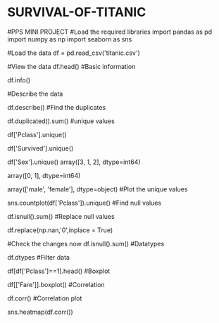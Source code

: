 # SURVIVAL-OF-TITANIC
#PPS MINI PROJECT
#Load the required libraries
import pandas as pd
import numpy as np
import seaborn as sns

#Load the data
df = pd.read_csv('titanic.csv')


#View the data
df.head()
#Basic information

df.info()

#Describe the data

df.describe()
#Find the duplicates

df.duplicated().sum()
#unique values

df['Pclass'].unique()

df['Survived'].unique()

df['Sex'].unique()
array([3, 1, 2], dtype=int64)


array([0, 1], dtype=int64)


array(['male', 'female'], dtype=object)
#Plot the unique values

sns.countplot(df['Pclass']).unique()
#Find null values

df.isnull().sum()
#Replace null values

df.replace(np.nan,'0',inplace = True)

#Check the changes now
df.isnull().sum()
#Datatypes

df.dtypes
#Filter data

df[df['Pclass']==1].head()
#Boxplot

df[['Fare']].boxplot()
#Correlation 

df.corr()
#Correlation plot

sns.heatmap(df.corr())
